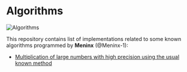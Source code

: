 # Algorithms

 ![Algorithms](https://cdn1.iconfinder.com/data/icons/it-terms/512/loop-128.png)
 
This repository contains list of implementations related to some known algorithms programmed by **Meninx** (@Meninx-1):

  - [Multiplication of large numbers with high precision using the usual known method](https://github.com/Meninx-1/Algorithms/blob/master/Extended_Multiplication.c)
